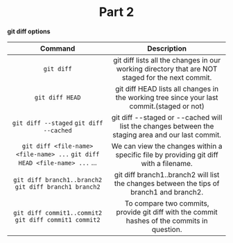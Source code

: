 <h1 align="center">Part 2</h1>

**git diff options**

| Command | Description |
|:-------------:|:---------------:|
| ```git diff``` | git diff lists all the changes in our working directory that are NOT staged for the next commit. |
| ```git diff HEAD``` | git diff HEAD lists all changes in the working tree since your last commit.(staged or not) |
| ```git diff --staged``` ```git diff  --cached``` | git diff  --staged or --cached will list the changes between the staging area and our last commit. |
| ```git diff <file-name> <file-name> ...``` ```git diff HEAD <file-name> ...``` ... | We can view the changes within a specific file by providing git diff with a filename. |
| ```git diff branch1..branch2``` ```git diff branch1 branch2``` | git diff branch1..branch2 will list the changes between the tips of branch1 and branch2. |
| ```git diff commit1..commit2``` ```git diff commit1 commit2``` | To compare two commits, provide git diff with the commit hashes of the commits in question. |
